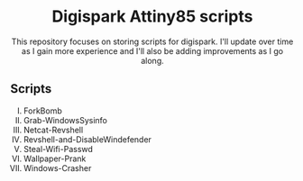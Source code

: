 <h1 align="center">Digispark Attiny85 scripts</h1>

<p align="center">This repository focuses on storing scripts for digispark. I'll update over time as I gain more experience and I'll also be adding improvements as I go along.</p>

<body>
  <h2> Scripts </h2>
<ol type="I">
<li>ForkBomb</li>
<li>Grab-WindowsSysinfo</li>
<li>Netcat-Revshell</li>
<li>Revshell-and-DisableWindefender</li>
<li>Steal-Wifi-Passwd</li>
<li>Wallpaper-Prank</li>
<li>Windows-Crasher</li>
</ol>
</body>
</html>
